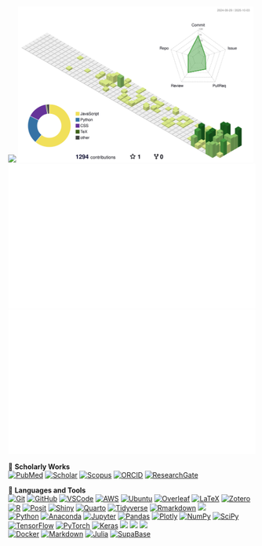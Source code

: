 <img src="https://spotify-github-profile.kittinanx.com/api/view?uid=1241595878&cover_image=true&theme=default&show_offline=false&background_color=#ffffff&interchange=true&bar_color=53b14f&bar_color_cover=false" width="240" />  <img src="./profile-3d-contrib/profile-green-animate.svg" width="480" />
![](https://raw.githubusercontent.com/jacobkmcpherson/github-stats/master/generated/overview.svg)
![](https://raw.githubusercontent.com/jacobkmcpherson/github-stats/master/generated/languages.svg)  
<!--- ![Snake animation](https://raw.githubusercontent.com/JACOBKMCPHERSON/JACOBKMCPHERSON/output/github-snake.svg) -->

🔬 **Scholarly Works**  
[![PubMed](https://img.shields.io/badge/PubMed-2C5981?logo=PubMed&logoColor=white)](https://www.ncbi.nlm.nih.gov/myncbi/1XeOuqmaFjg5z/bibliography/public/)
[![Scholar](https://img.shields.io/badge/Google%20Scholar-4285F4?logo=google-scholar&logoColor=white)](https://scholar.google.com/citations?user=MsZPCoIAAAAJ)
[![Scopus](https://img.shields.io/badge/Scopus-22a6b3?logo=Elsevier&logoColor=white)](https://www.scopus.com/authid/detail.uri?authorId=57204192355)
[![ORCID](https://img.shields.io/badge/ORCID-21B324?logo=orcid&logoColor=white)](https://orcid.org/0000-0001-5486-4945)
[![ResearchGate](https://img.shields.io/badge/ResearchGate-00CCBB?logo=researchgate&logoColor=white)](https://www.researchgate.net/profile/Jacob-Mcpherson)  

🔨 **Languages and Tools**  
[![Git](https://img.shields.io/badge/git-%23F05033.svg?logo=git&logoColor=white)](https://git-scm.com/)
[![GitHub](https://img.shields.io/badge/GitHub-100000?logo=github&logoColor=white)](https://github.com/)
[![VSCode](https://img.shields.io/badge/vs%20code-007ACC?logo=visual%20studio%20code&logoColor=white)](https://code.visualstudio.com/)
[![AWS](https://img.shields.io/badge/AWS-%23FF9900.svg?logo=amazon-aws&logoColor=white)](https://aws.amazon.com/)
[![Ubuntu](https://img.shields.io/badge/Ubuntu-E95420?logo=ubuntu&logoColor=white)](https://www.ubuntu.com)
[![Overleaf](https://img.shields.io/badge/Overleaf-47A141?logo=overleaf&logoColor=white)](https://www.overleaf.com/)
[![LaTeX](https://img.shields.io/badge/latex-%23008080.svg?logo=latex&logoColor=white)](https://www.latex-project.org/)
[![Zotero](https://img.shields.io/badge/zotero-CC2936.svg?logo=zotero&logoColor=white)](https://www.zotero.org/)<br>
[![R](https://img.shields.io/badge/r-%23276DC3.svg?logo=R&logoColor=white)](https://www.r-project.org/)
[![Posit](https://img.shields.io/badge/RStudio-75AADB?logo=R&rstudio&logoColor=white)](https://posit.co/)
[![Shiny](https://img.shields.io/badge/Shiny-%23276DC3.svg?logo=r&logoColor=white)](https://shiny.posit.co/)
[![Quarto](https://img.shields.io/badge/Quarto-%23004D7A.svg?logo=r&quarto&logoColor=white)](https://quarto.org)
[![Tidyverse](https://img.shields.io/badge/tidyverse-%231A162D.svg?logo=R&logoColor=white)](https://www.tidyverse.org/)
[![Rmarkdown](https://img.shields.io/badge/R%20Markdown-%23276DC3.svg?logo=r&logoColor=white)](https://rmarkdown.rstudio.com/)
[![](https://img.shields.io/badge/ggplot2-%232A81CB.svg?logo=r&logoColor=white)](https://CRAN.R-project.org/package=ggplot2)<br>
[![Python](https://img.shields.io/badge/python-3670A0?logo=python&logoColor=ffdd54)](https://www.python.org/)
[![Anaconda](https://img.shields.io/badge/Anaconda-%2344A833.svg?logo=anaconda&logoColor=white)](https://www.anaconda.com/)
[![Jupyter](https://img.shields.io/badge/Jupyter-Orange?logo=jupyter&logoColor=white)](https://jupyter.org/)
[![Pandas](https://img.shields.io/badge/pandas-%23150458.svg?logo=pandas&logoColor=white)](https://pandas.pydata.org) 
[![Plotly](https://img.shields.io/badge/Plotly-%233F4F75.svg?logo=plotly&logoColor=white)](https://plotly.com)
[![NumPy](https://img.shields.io/badge/numpy-%23013243.svg?logo=numpy&logoColor=white)](https://numpy.org)
[![SciPy](https://img.shields.io/badge/SciPy-%230C55A5.svg?logo=scipy&logoColor=%white)](https://scipy.org/)<br>
[![TensorFlow](https://img.shields.io/badge/TensorFlow-%23FF6F00.svg?logo=TensorFlow&logoColor=white)](https://www.tensorflow.org)
[![PyTorch](https://img.shields.io/badge/PyTorch-%23EE4C2C.svg?logo=PyTorch&logoColor=white)](https://pytorch.org)
[![Keras](https://img.shields.io/badge/Keras-%23D00000.svg?logo=Keras&logoColor=white)](https://keras.io)
[![](https://img.shields.io/badge/matplotlib-224499?logo=matplotlib&logoColor=white)](https://matplotlib.org/)
[![](https://img.shields.io/badge/seaborn-377EB8?logo=seaborn&logoColor=white)](https://seaborn.pydata.org/)
[![](https://img.shields.io/badge/scikit-learn-F7931E?logo=scikit-learn&logoColor=white)](https://scikit-learn.org/)<br>
[![Docker](https://img.shields.io/badge/docker-%230db7ed.svg?logo=docker&logoColor=white)](https://www.docker.com/)
[![Markdown](https://img.shields.io/badge/markdown-%23000000.svg?logo=markdown&logoColor=white)](https://www.markdownguide.org/)
[![Julia](https://img.shields.io/badge/-Julia-9558B2?logo=julia&logoColor=white)](https://julialang.org/)
[![SupaBase](https://img.shields.io/badge/Supabase-3ECF8E?logo=supabase&logoColor=white)](https://supabase.com/)

<!--
[![](https://img.shields.io/badge/colorspace-%233B8EA5?logo=R&logoColor=white)](https://CRAN.R-project.org/package=colorspace)
[![](https://img.shields.io/badge/viridis-%236C9E3F?logo=R&logoColor=white)](https://CRAN.R-project.org/package=viridis)
[![](https://img.shields.io/badge/RColorBrewer-%234D8DC9?logo=R&logoColor=white)](https://CRAN.R-project.org/package=RColorBrewer)
[![](https://img.shields.io/badge/paletteer-%237F4FC6?logo=R&logoColor=white)](https://CRAN.R-project.org/package=paletteer)
[![](https://img.shields.io/badge/scico-%23008B8B?logo=R&logoColor=white)](https://CRAN.R-project.org/package=scico)
[![](https://img.shields.io/badge/wesanderson-%23C77CFF?logo=R&logoColor=white)](https://CRAN.R-project.org/package=wesanderson)
[![](https://img.shields.io/badge/ggthemes-%23616161?logo=R&logoColor=white)](https://CRAN.R-project.org/package=ggthemes)
[![](https://img.shields.io/badge/ggrepel-%23E76F51?logo=R&logoColor=white)](https://CRAN.R-project.org/package=ggrepel)
[![](https://img.shields.io/badge/patchwork-%232A9D8F?logo=R&logoColor=white)](https://CRAN.R-project.org/package=patchwork)
[![](https://img.shields.io/badge/cowplot-%238D99AE?logo=R&logoColor=white)](https://CRAN.R-project.org/package=cowplot)
[![](https://img.shields.io/badge/ggtext-%235C6BC0?logo=R&logoColor=white)](https://CRAN.R-project.org/package=ggtext)
[![](https://img.shields.io/badge/ggforce-%23F4A261?logo=R&logoColor=white)](https://CRAN.R-project.org/package=ggforce)
[![](https://img.shields.io/badge/ggraph-%239C27B0?logo=R&logoColor=white)](https://CRAN.R-project.org/package=ggraph)
[![](https://img.shields.io/badge/highcharter-%230069B4?logo=R&logoColor=white)](https://CRAN.R-project.org/package=highcharter)
[![](https://img.shields.io/badge/echarts4r-%23D61F1F?logo=R&logoColor=white)](https://CRAN.R-project.org/package=echarts4r)
[![](https://img.shields.io/badge/sf-%23007ACC?logo=R&logoColor=white)](https://CRAN.R-project.org/package=sf)
[![](https://img.shields.io/badge/tmap-%23537A8B?logo=R&logoColor=white)](https://CRAN.R-project.org/package=tmap)
[![](https://img.shields.io/badge/leaflet-%23328F5B?logo=R&logoColor=white)](https://CRAN.R-project.org/package=leaflet)
[![](https://img.shields.io/badge/tibble-%233C1F7D.svg?logo=R&tibble&logoColor=white)](https://CRAN.R-project.org/package=tibble)
[![](https://img.shields.io/badge/dplyr-%231DAF31.svg?logo=R&dplyr&logoColor=white)](https://CRAN.R-project.org/package=dplyr)
[![](https://img.shields.io/badge/rlang-%23E01E30.svg?logo=R&rlang&logoColor=white)](https://CRAN.R-project.org/package=rlang)
[![](https://img.shields.io/badge/lifecycle-%23EAB030.svg?logo=R&lifecycle&logoColor=white)](https://CRAN.R-project.org/package=lifecycle)
[![](https://img.shields.io/badge/cli-%230090D1.svg?logo=R&cli&logoColor=white)](https://CRAN.R-project.org/package=cli)
[![](https://img.shields.io/badge/purrr-%2371A8FF.svg?logo=R&purrr&logoColor=white)](https://CRAN.R-project.org/package=purrr)
[![](https://img.shields.io/badge/glue-%237F4FC6.svg?logo=R&glue&logoColor=white)](https://CRAN.R-project.org/package=glue)
[![](https://img.shields.io/badge/curl-%23F1502F.svg?logo=R&curl&logoColor=white)](https://CRAN.R-project.org/package=curl)
[![](https://img.shields.io/badge/readr-%233B9EDE.svg?logo=R&readr&logoColor=white)](https://CRAN.R-project.org/package=readr)
[![](https://img.shields.io/badge/vctrs-%23FF7F0E.svg?logo=R&vctrs&logoColor=white)](https://CRAN.R-project.org/package=vctrs)
[![](https://img.shields.io/badge/scales-%23681DFF.svg?logo=R&scales&logoColor=white)](https://CRAN.R-project.org/package=scales)
[![](https://img.shields.io/badge/jsonlite-%23E377C2.svg?logo=R&jsonlite&logoColor=white)](https://CRAN.R-project.org/package=jsonlite)
[![](https://img.shields.io/badge/testthat-%2393930B.svg?logo=R&testthat&logoColor=white)](https://CRAN.R-project.org/package=testthat)
[![](https://img.shields.io/badge/readxl-%23449968.svg?logo=R&readxl&logoColor=white)](https://CRAN.R-project.org/package=readxl)
[![](https://img.shields.io/badge/tidyr-%23D62728.svg?logo=R&tidyr&logoColor=white)](https://CRAN.R-project.org/package=tidyr)
[![](https://img.shields.io/badge/ragg-%23BCBD22.svg?logo=R&ragg&logoColor=white)](https://CRAN.R-project.org/package=ragg)
[![](https://img.shields.io/badge/xfun-%2317BECF.svg?logo=R&xfun&logoColor=white)](https://CRAN.R-project.org/package=xfun)
[![](https://img.shields.io/badge/waldo-%230DB14B.svg?logo=R&waldo&logoColor=white)](https://CRAN.R-project.org/package=waldo)
[![](https://img.shields.io/badge/stringr-%23478CBF.svg?logo=R&stringr&logoColor=white)](https://CRAN.R-project.org/package=stringr)
[![](https://img.shields.io/badge/magrittr-%23FF4B00.svg?logo=R&magrittr&logoColor=white)](https://CRAN.R-project.org/package=magrittr)
[![](https://img.shields.io/badge/pillar-%237F3C8D.svg?logo=R&pillar&logoColor=white)](https://CRAN.R-project.org/package=pillar)
[![](https://img.shields.io/badge/fansi-%2364B5F6.svg?logo=R&fansi&logoColor=white)](https://CRAN.R-project.org/package=fansi)
[![](https://img.shields.io/badge/ellipsis-%23E64A19.svg?logo=R&ellipsis&logoColor=white)](https://CRAN.R-project.org/package=ellipsis)
[![](https://img.shields.io/badge/withr-%2331A354.svg?logo=R&withr&logoColor=white)](https://CRAN.R-project.org/package=withr)
[![](https://img.shields.io/badge/callr-%2360056D.svg?logo=R&callr&logoColor=white)](https://CRAN.R-project.org/package=callr)
[![](https://img.shields.io/badge/MASS-%23007ACC.svg?logo=R&logoColor=white)](https://CRAN.R-project.org/package=MASS)
[![](https://img.shields.io/badge/knitr-%23FFB300.svg?logo=R&knitr&logoColor=white)](https://CRAN.R-project.org/package=knitr)
[![](https://img.shields.io/badge/Matrix-%231C75BC.svg?logo=R&Matrix&logoColor=white)](https://CRAN.R-project.org/package=Matrix)

[![](https://img.shields.io/badge/xarray-DC0000?logo=Python&logoColor=white)](http://xarray.pydata.org/)
[![](https://img.shields.io/badge/dask-F16824?logo=Python&logoColor=white)](https://dask.org/)
[![](https://img.shields.io/badge/Pillow-B19CD9?logo=Python&logoColor=white)](https://python-pillow.org/)
[![](https://img.shields.io/badge/sympy-3B5526?logo=Python&logoColor=white)](https://www.sympy.org/)
[![](https://img.shields.io/badge/statsmodels-005C5C?logo=Python&logoColor=white)](https://www.statsmodels.org/)
[![](https://img.shields.io/badge/networkx-107895?logo=Python&logoColor=white)](https://networkx.org/)
[![](https://img.shields.io/badge/joblib-B8860B?logo=Python&logoColor=white)](https://joblib.readthedocs.io/)
[![](https://img.shields.io/badge/numba-FF6600?logo=Python&logoColor=white)](https://numba.pydata.org/)
[![](https://img.shields.io/badge/bokeh-E76F51?logo=Bokeh&logoColor=white)](https://bokeh.org/)
[![](https://img.shields.io/badge/holoviews-1A759F?logo=Python&logoColor=white)](https://holoviews.org/)
[![](https://img.shields.io/badge/altair-FF4C4C?logo=Altair&logoColor=white)](https://altair-viz.github.io/)
[![](https://img.shields.io/badge/plotnine-0C55A5?logo=Python&logoColor=white)](https://plotnine.org/)
[![](https://img.shields.io/badge/mayavi-7B68EE?logo=Python&logoColor=white)](https://docs.enthought.com/mayavi/mayavi/)
[![](https://img.shields.io/badge/xgboost-FF6600?logo=Python&logoColor=white)](https://xgboost.readthedocs.io/)
[![](https://img.shields.io/badge/lightgbm-008000?logo=Python&logoColor=white)](https://lightgbm.readthedocs.io/)
[![](https://img.shields.io/badge/catboost-AA336A?logo=Python&logoColor=white)](https://catboost.ai/)
[![](https://img.shields.io/badge/transformers-FFB000?logo=huggingface&logoColor=white)](https://huggingface.co/docs/transformers)
[![](https://img.shields.io/badge/spacy-09A3D5?logo=spacy&logoColor=white)](https://spacy.io/)
[![](https://img.shields.io/badge/requests-0A66C2?logo=Python&logoColor=white)](https://requests.readthedocs.io/)
[![](https://img.shields.io/badge/httpx-4E89AE?logo=Python&logoColor=white)](https://www.python-httpx.org/)
[![](https://img.shields.io/badge/beautifulsoup4-8A2BE2?logo=Python&logoColor=white)](https://www.crummy.com/software/BeautifulSoup/)
[![](https://img.shields.io/badge/lxml-006400?logo=Python&logoColor=white)](https://lxml.de/)
[![](https://img.shields.io/badge/fastapi-009688?logo=fastapi&logoColor=white)](https://fastapi.tiangolo.com/)
[![](https://img.shields.io/badge/sqlalchemy-4B275F?logo=Python&logoColor=white)](https://www.sqlalchemy.org/)
[![](https://img.shields.io/badge/h5py-005B96?logo=Python&logoColor=white)](https://www.h5py.org/)
[![](https://img.shields.io/badge/pyarrow-F4A300?logo=Apache&logoColor=white)](https://arrow.apache.org/docs/python/)
[![](https://img.shields.io/badge/openpyxl-217346?logo=Python&logoColor=white)](https://openpyxl.readthedocs.io/)
[![](https://img.shields.io/badge/pyyaml-FFD43B?logo=Python&logoColor=black)](https://pyyaml.org/)
[![](https://img.shields.io/badge/tqdm-3E8E7E?logo=Python&logoColor=white)](https://tqdm.github.io/)
[![](https://img.shields.io/badge/loguru-C41E3A?logo=Python&logoColor=white)](https://loguru.readthedocs.io/)
[![](https://img.shields.io/badge/pathlib-5A5A5A?logo=Python&logoColor=white)](https://docs.python.org/3/library/pathlib.html)
[![](https://img.shields.io/badge/pytest-B23A48?logo=pytest&logoColor=white)](https://docs.pytest.org/)
[![](https://img.shields.io/badge/pydantic-FF6F00?logo=Python&logoColor=white)](https://docs.pydantic.dev/)

[![amsmath](https://img.shields.io/badge/amsmath-2C5981?logo=LaTeX&logoColor=white)](https://ctan.org/pkg/amsmath)
[![amssymb](https://img.shields.io/badge/amssymb-2C5981?logo=LaTeX&logoColor=white)](https://ctan.org/pkg/amsfonts)
[![geometry](https://img.shields.io/badge/geometry-2C5981?logo=LaTeX&logoColor=white)](https://ctan.org/pkg/geometry)
[![graphicx](https://img.shields.io/badge/graphicx-2C5981?logo=LaTeX&logoColor=white)](https://ctan.org/pkg/graphicx)
[![hyperref](https://img.shields.io/badge/hyperref-2C5981?logo=LaTeX&logoColor=white)](https://ctan.org/pkg/hyperref)
[![xcolor](https://img.shields.io/badge/xcolor-2C5981?logo=LaTeX&logoColor=white)](https://ctan.org/pkg/xcolor)
[![tikz/pgf](https://img.shields.io/badge/tikz%2Fpgf-2C5981?logo=LaTeX&logoColor=white)](https://ctan.org/pkg/pgf)
[![babel](https://img.shields.io/badge/babel-2C5981?logo=LaTeX&logoColor=white)](https://ctan.org/pkg/babel)
[![fontenc](https://img.shields.io/badge/fontenc-2C5981?logo=LaTeX&logoColor=white)](https://ctan.org/pkg/fontenc)
[![inputenc](https://img.shields.io/badge/inputenc-2C5981?logo=LaTeX&logoColor=white)](https://ctan.org/pkg/inputenc)
[![csquotes](https://img.shields.io/badge/csquotes-2C5981?logo=LaTeX&logoColor=white)](https://ctan.org/pkg/csquotes)
[![biblatex](https://img.shields.io/badge/biblatex-2C5981?logo=LaTeX&logoColor=white)](https://ctan.org/pkg/biblatex)
[![natbib](https://img.shields.io/badge/natbib-2C5981?logo=LaTeX&logoColor=white)](https://ctan.org/pkg/natbib)
[![booktabs](https://img.shields.io/badge/booktabs-2C5981?logo=LaTeX&logoColor=white)](https://ctan.org/pkg/booktabs)
[![array](https://img.shields.io/badge/array-2C5981?logo=LaTeX&logoColor=white)](https://ctan.org/pkg/array)
[![fancyhdr](https://img.shields.io/badge/fancyhdr-2C5981?logo=LaTeX&logoColor=white)](https://ctan.org/pkg/fancyhdr)
[![titlesec](https://img.shields.io/badge/titlesec-2C5981?logo=LaTeX&logoColor=white)](https://ctan.org/pkg/titlesec)
[![microtype](https://img.shields.io/badge/microtype-2C5981?logo=LaTeX&logoColor=white)](https://ctan.org/pkg/microtype)
[![siunitx](https://img.shields.io/badge/siunitx-2C5981?logo=LaTeX&logoColor=white)](https://ctan.org/pkg/siunitx)
[![cleveref](https://img.shields.io/badge/cleveref-2C5981?logo=LaTeX&logoColor=white)](https://ctan.org/pkg/cleveref)
--->

<!---
| CONTENT   | RESOURCES     | 
|----------|----------|
| Data    | [RedCap](https://project-redcap.org/) [EMBL-EBI](https://www.ebi.ac.uk/submission/) [NCBI](https://submit.ncbi.nlm.nih.gov/subs/) [BioProject](https://submit.ncbi.nlm.nih.gov/about/bioproject-biosample/) [SRA](https://submit.ncbi.nlm.nih.gov/subs/sra/) [Genome](https://submit.ncbi.nlm.nih.gov/subs/genome/) [PubChem](https://pubchem.ncbi.nlm.nih.gov/submit/) | 
Data Coalitions | [Global BioData](https://globalbiodata.org/what-we-do/global-core-biodata-resources/list-of-current-global-core-biodata-resources/) [OpenData](https://registry.opendata.aws/) [Elixir](https://elixir-europe.org/) [OmicsDI](https://www.omicsdi.org/database) [DDBJ](https://www.ddbj.nig.ac.jp/index-e.html) [EMBL-EBI](https://www.ebi.ac.uk/) [NCBI](https://ncbi.nlm.nih.gov/) [SIB](https://www.expasy.org/) | 
High-Performance Computing | [NeuroSnap AI](https://neurosnap.ai/) [NIH HPC](https://hpc.nih.gov/) [NSF Access](https://allocations.access-ci.org/get-your-first-project) [TACC](https://tacc.utexas.edu/) |
Artificial Intelligence | [Goodfellow 2016 _Deep Learning_](https://www.deeplearningbook.org/) | 
| Small Molecules Drugs | [Isomorphic Labs](https://www.isomorphiclabs.com/) [ChEBI](https://www.ebi.ac.uk/chebi/) [ChEMBL](https://www.ebi.ac.uk/chembl/) [BindingDB](https://www.bindingdb.org/rwd/bind/index.jsp) [DrugBank](https://www.drugbank.com/) [SwissDrug](https://www.molecular-modelling.ch/swiss-drug-design.html) [OrphData](https://www.orphadata.com/) [IUPHAR](https://www.guidetopharmacology.org/) [PharmGKB](https://www.pharmgkb.org/) [ChemAxon](https://chemaxon.com/) | 
| Life Science Vendors | [Thermo](https://www.thermofisher.com/us/en/home.html) [Eppendorf](https://www.eppendorf.com/us-en/) [Qiagen](https://digitalinsights.qiagen.com/products-overview/discovery-insights-portfolio/enterprise-ngs-solutions/qiagen-clc-genomics-cloud/) [Schrodinger](https://www.schrodinger.com/platform/products/virtual-cluster/) [Emerald Cloud Labs](https://www.emeraldcloudlab.com/)
| Infectious Diseases |  [BacDive](https://bacdive.dsmz.de/) [BEI](https://www.beiresources.org/) [CDC AR Isolate Bank](https://wwwn.cdc.gov/arisolatebank/) [BV-BRC](https://www.bv-brc.org/) [MGnify](https://www.ebi.ac.uk/metagenomics) [CARD](https://card.mcmaster.ca/) [Silva](https://www.arb-silva.de/) [EcoCyc](https://ecocyc.org/) [SubtiWiki](https://www.subtiwiki.uni-goettingen.de/v5/welcome) [FungiDB](https://fungidb.org/) [LPSN](https://lpsn.dsmz.de/)[ViralZone](https://viralzone.expasy.org/) [ViralHostRangeDB](https://viralhostrangedb.pasteur.cloud/) [VirusHostDB(JP)](https://www.genome.jp/virushostdb/) [Viruses(NCBI)](https://www.ncbi.nlm.nih.gov/labs/virus/) [HIVDB](https://hivdb.stanford.edu/) |
| Proteins and Enzymes | [AlphaFold](https://alphafoldserver.com/) [UniProt](https://www.uniprot.org/) [UniProt3D](https://uniprot3d.org/) [EMPIAR](https://www.ebi.ac.uk/empiar/) [EMDB](https://www.ebi.ac.uk/emdb/) [EMDataResource](https://www.emdataresource.org/) [CryoSPARC](https://cryosparc.com/) [Cryo-ET](https://cryoetdataportal.czscience.com/) [WW-PDB](https://www.wwpdb.org/)  [RCSB-PDB](https://www.rcsb.org/) [InterPro](https://www.ebi.ac.uk/interpro/) [UCSF ChimeraX](https://www.cgl.ucsf.edu/chimerax/) [OpenStructure](https://openstructure.org/) [CATH](http://www.cathdb.info/) [SBGrid](https://sbgrid.org/) [OPIG](https://opig.stats.ox.ac.uk/) [OpenTargets](https://www.opentargets.org/publications) [TCBG](https://www.ks.uiuc.edu/) | 
| Interactions & Reactions | [Reactome](https://reactome.org/) [RHEA](https://www.rhea-db.org/) [STRING](https://string-db.org/) [BRENDA](https://www.brenda-enzymes.org/) [IMEx](https://www.imexconsortium.org/) | 
| Expression |  [BioImage](https://www.ebi.ac.uk/bioimage-archive/submit/) [Expression (JAX)](https://www.informatics.jax.org/expression.shtml/) [GTEx](https://www.gtexportal.org/home/) [GXA](https://www.ebi.ac.uk/gxa/home) [GEO](https://www.ncbi.nlm.nih.gov/geo/) [ProteomeXchange](https://www.proteomexchange.org/) [Human Protein Atlas](https://www.proteinatlas.org/) [RTI](https://www.umassmed.edu/rti/oncampus/rna-tools/) [archs4](https://archs4.org/)
| Genomes & Models | [YeastGenome](https://yeastgenome.org/) [WormBase](https://wormbase.org/) [FlyBase](https://flybase.org/) [ZFin](https://zfin.org/) [GenCodes](https://www.gencodegenes.org/) [RatGenomeData](https://rgd.mcw.edu/) [Ensembl](https://useast.ensembl.org/index.html) [ClinGen](https://www.clinicalgenome.org/) |
| Other | [GO](https://geneontology.org/) [KEGG](https://www.genome.jp/kegg/kegg1.html) [MDDDB](https://mddbr.eu/) [BioModels](https://www.ebi.ac.uk/biomodels/) [LipidMaps](https://www.lipidmaps.org/) | 
| Health |  [USPSTF](https://www.uspreventiveservicestaskforce.org/webview/#/) [HealthCheckTools](https://medlineplus.gov/healthchecktools.html) [MyHealthFinder](https://odphp.health.gov/myhealthfinder) |
| Clinical Research | [ResearchMatch](https://www.researchmatch.org/) [HHS.Gov Open-Data](https://cdo.hhs.gov/s/open-data) [AllOfUs](https://allofus.nih.gov/) [UK BioBank](https://www.ukbiobank.ac.uk/) [BioBank Japan](https://biobankjp.org/en/) |
| Academia |  [AI Patient](https://geiselmed.dartmouth.edu/thesen/patient-actor-app/) [OpenEvidence](https://www.openevidence.com/) [OpenRead](https://www.openread.academy/) [Copyright.com](https://www.copyright.com/) |
